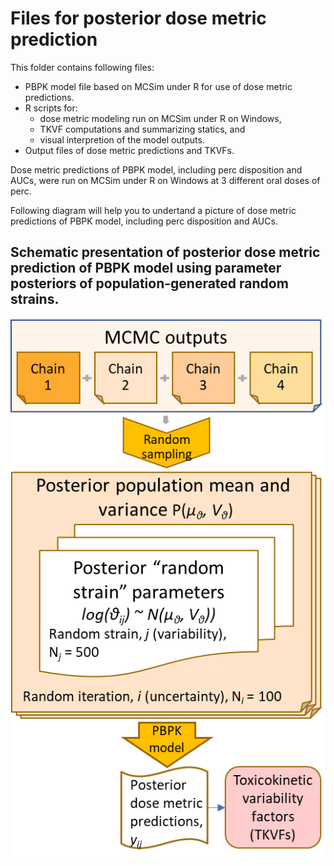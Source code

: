 # Files for posterior dose metric prediction

This folder contains following files:
  - PBPK model file based on MCSim under R for use of dose metric predictions.
  - R scripts for: 
      - dose metric modeling run on MCSim under R on Windows, 
      - TKVF computations and summarizing statics, and 
      - visual interpretion of the model outputs.
  - Output files of dose metric predictions and TKVFs.

Dose metric predictions of PBPK model, including perc disposition and AUCs, were run on MCSim under R on Windows at 3 different oral doses of perc.

Following diagram will help you to undertand a picture of dose metric predictions of PBPK model, including perc disposition and AUCs.

## Schematic presentation of posterior dose metric prediction of PBPK model using parameter posteriors of population-generated random strains.

![](https://github.com/ChimkaD/PBPK-perc/blob/main/Dosemetics/Figure%20S2.png)
